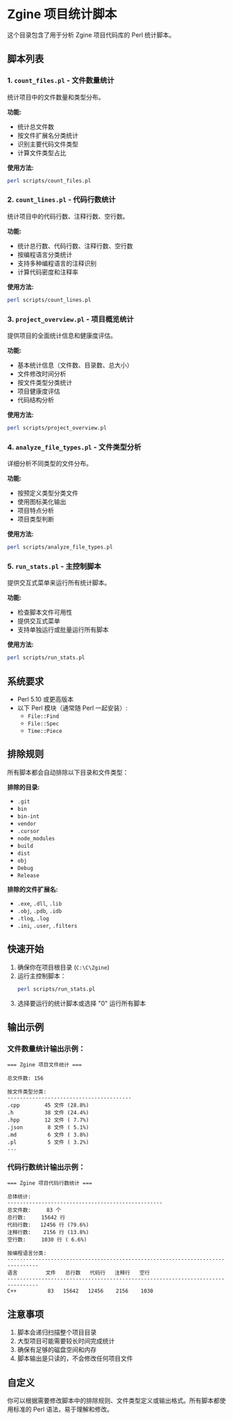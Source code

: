 # Zgine 项目统计脚本

这个目录包含了用于分析 Zgine 项目代码库的 Perl 统计脚本。

## 脚本列表

### 1. `count_files.pl` - 文件数量统计
统计项目中的文件数量和类型分布。

**功能:**
- 统计总文件数
- 按文件扩展名分类统计
- 识别主要代码文件类型
- 计算文件类型占比

**使用方法:**
```bash
perl scripts/count_files.pl
```

### 2. `count_lines.pl` - 代码行数统计
统计项目中的代码行数、注释行数、空行数。

**功能:**
- 统计总行数、代码行数、注释行数、空行数
- 按编程语言分类统计
- 支持多种编程语言的注释识别
- 计算代码密度和注释率

**使用方法:**
```bash
perl scripts/count_lines.pl
```

### 3. `project_overview.pl` - 项目概览统计
提供项目的全面统计信息和健康度评估。

**功能:**
- 基本统计信息（文件数、目录数、总大小）
- 文件修改时间分析
- 按文件类型分类统计
- 项目健康度评估
- 代码结构分析

**使用方法:**
```bash
perl scripts/project_overview.pl
```

### 4. `analyze_file_types.pl` - 文件类型分析
详细分析不同类型的文件分布。

**功能:**
- 按预定义类型分类文件
- 使用图标美化输出
- 项目特点分析
- 项目类型判断

**使用方法:**
```bash
perl scripts/analyze_file_types.pl
```

### 5. `run_stats.pl` - 主控制脚本
提供交互式菜单来运行所有统计脚本。

**功能:**
- 检查脚本文件可用性
- 提供交互式菜单
- 支持单独运行或批量运行所有脚本

**使用方法:**
```bash
perl scripts/run_stats.pl
```

## 系统要求

- Perl 5.10 或更高版本
- 以下 Perl 模块（通常随 Perl 一起安装）:
  - `File::Find`
  - `File::Spec`
  - `Time::Piece`

## 排除规则

所有脚本都会自动排除以下目录和文件类型：

**排除的目录:**
- `.git`
- `bin`
- `bin-int`
- `vendor`
- `.cursor`
- `node_modules`
- `build`
- `dist`
- `obj`
- `Debug`
- `Release`

**排除的文件扩展名:**
- `.exe`, `.dll`, `.lib`
- `.obj`, `.pdb`, `.idb`
- `.tlog`, `.log`
- `.ini`, `.user`, `.filters`

## 快速开始

1. 确保你在项目根目录 (`C:\C\Zgine`)
2. 运行主控制脚本：
   ```bash
   perl scripts/run_stats.pl
   ```
3. 选择要运行的统计脚本或选择 "0" 运行所有脚本

## 输出示例

### 文件数量统计输出示例：
```
=== Zgine 项目文件统计 ===

总文件数: 156

按文件类型分类:
----------------------------------------
.cpp        45 文件 (28.8%)
.h          38 文件 (24.4%)
.hpp        12 文件 ( 7.7%)
.json        8 文件 ( 5.1%)
.md          6 文件 ( 3.8%)
.pl          5 文件 ( 3.2%)
...
```

### 代码行数统计输出示例：
```
=== Zgine 项目代码行数统计 ===

总体统计:
--------------------------------------------------
总文件数:     83 个
总行数:     15642 行
代码行数:   12456 行 (79.6%)
注释行数:    2156 行 (13.8%)
空行数:     1030 行 ( 6.6%)

按编程语言分类:
--------------------------------------------------------------------------------
语言         文件   总行数   代码行   注释行   空行
--------------------------------------------------------------------------------
C++          83   15642   12456    2156    1030
```

## 注意事项

1. 脚本会递归扫描整个项目目录
2. 大型项目可能需要较长时间完成统计
3. 确保有足够的磁盘空间和内存
4. 脚本输出是只读的，不会修改任何项目文件

## 自定义

你可以根据需要修改脚本中的排除规则、文件类型定义或输出格式。所有脚本都使用标准的 Perl 语法，易于理解和修改。
